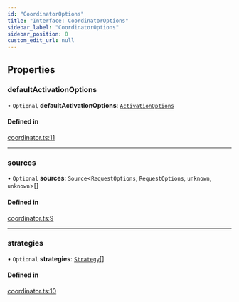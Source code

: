 ```yaml
---
id: "CoordinatorOptions"
title: "Interface: CoordinatorOptions"
sidebar_label: "CoordinatorOptions"
sidebar_position: 0
custom_edit_url: null
---
```


## Properties

### defaultActivationOptions

• `Optional` **defaultActivationOptions**: [`ActivationOptions`](ActivationOptions.md)

#### Defined in

[coordinator.ts:11](https://github.com/orbitjs/orbit/blob/6e0cbd41/packages/@orbit/coordinator/src/coordinator.ts#L11)

___

### sources

• `Optional` **sources**: `Source`<`RequestOptions`, `RequestOptions`, `unknown`, `unknown`\>[]

#### Defined in

[coordinator.ts:9](https://github.com/orbitjs/orbit/blob/6e0cbd41/packages/@orbit/coordinator/src/coordinator.ts#L9)

___

### strategies

• `Optional` **strategies**: [`Strategy`](../classes/Strategy.md)[]

#### Defined in

[coordinator.ts:10](https://github.com/orbitjs/orbit/blob/6e0cbd41/packages/@orbit/coordinator/src/coordinator.ts#L10)
